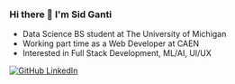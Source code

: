 ### Hi there 👋 I'm Sid Ganti

* Data Science BS student at The University of Michigan 
* Working part time as a Web Developer at CAEN
* Interested in Full Stack Development, ML/AI, UI/UX

[![GitHub](https://i.stack.imgur.com/gVE0j.png) LinkedIn](https://www.linkedin.com/in/sidganti/)

<!--
**sidganti/sidganti** is a ✨ _special_ ✨ repository because its `README.md` (this file) appears on your GitHub profile.

Here are some ideas to get you started:

- 🔭 I’m currently working on ...
- 🌱 I’m currently learning ...
- 👯 I’m looking to collaborate on ...
- 🤔 I’m looking for help with ...
- 💬 Ask me about ...
- 📫 How to reach me: ...
- 😄 Pronouns: ...
- ⚡ Fun fact: ...
-->
